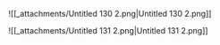 ![[_attachments/Untitled 130 2.png|Untitled 130 2.png]]

![[_attachments/Untitled 131 2.png|Untitled 131 2.png]]